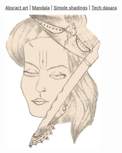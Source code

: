[Absract art](abstract.md) |
[Mandala](mandala.md) |
[Simple shadings](shading.md) |
[Tech dasara](dasara.md)

![krishna](krishna.png "krishna")


